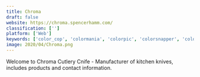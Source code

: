 ```yaml
---
title: Chroma
draft: false 
website: https://chroma.spencerhamm.com/
classification: ['']
platform: ['Web']
keywords: ['color_cop', 'colormania', 'colorpic', 'colorsnapper', 'colordot_for_ios', 'cone', 'drop', 'instant_eyedropper', 'kcolorchooser', 'picpick', 'pickr', 'pipette', 'pixel_pick', 'pixie', 'simply_piano', 'sip', 'swatches', 'colortypist', 'gcolor2', 'gpick', 'icolors']
image: 2020/04/Chroma.png
---
```

Welcome to Chroma Cutlery Cnife - Manufacturer of kitchen knives, includes 
products and contact information.